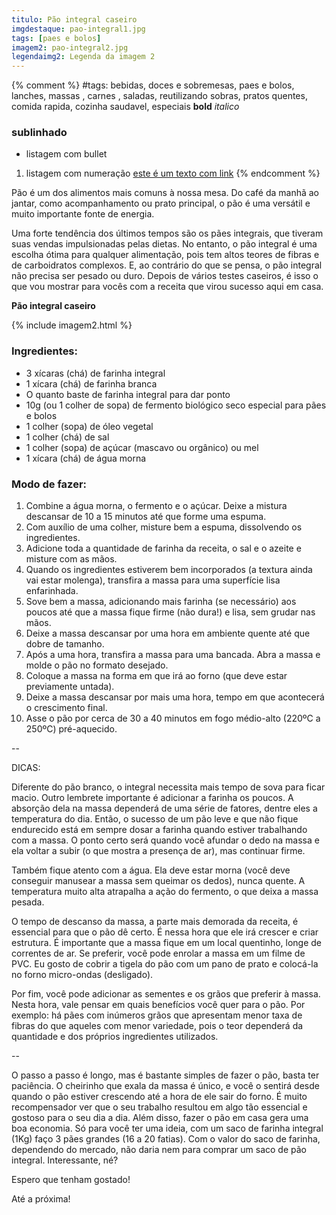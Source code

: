 ```yaml
---
titulo: Pão integral caseiro
imgdestaque: pao-integral1.jpg
tags: [paes e bolos]
imagem2: pao-integral2.jpg
legendaimg2: Legenda da imagem 2
---
```

{% comment %}
#tags: bebidas, doces e sobremesas, paes e bolos, lanches, massas , carnes , saladas, reutilizando sobras, pratos quentes, comida rapida, cozinha saudavel, especiais
**bold**
*italico*
### sublinhado
* listagem com bullet
1. listagem com numeração
[este é um texto com link](https://www.enderecodolink.com)
{% endcomment %}

Pão é um dos alimentos mais comuns à nossa mesa. Do café da manhã ao jantar, como acompanhamento ou prato principal, o pão é uma versátil e muito importante fonte de energia. 

Uma forte tendência dos últimos tempos são os pães integrais, que tiveram suas vendas impulsionadas pelas dietas. No entanto, o pão integral é uma escolha ótima para qualquer alimentação, pois tem altos teores de fibras e de carboidratos complexos. E, ao contrário do que se pensa, o pão integral não precisa ser pesado ou duro. Depois de vários testes caseiros, é isso o que vou mostrar para vocês com a receita que virou sucesso aqui em casa. 

**Pão integral caseiro**

{% include imagem2.html %}

### Ingredientes:

* 3 xícaras (chá) de farinha integral
* 1 xícara (chá) de farinha branca
* O quanto baste de farinha integral para dar ponto
* 10g (ou 1 colher de sopa) de fermento biológico seco especial para pães e bolos
* 1 colher (sopa) de óleo vegetal 
* 1 colher (chá) de sal
* 1 colher (sopa) de açúcar (mascavo ou orgânico) ou mel
* 1 xícara (chá) de água morna

### Modo de fazer:

1. Combine a água morna, o fermento e o açúcar. Deixe a mistura descansar de 10 a 15 minutos até que forme uma espuma.
2. Com auxílio de uma colher, misture bem a espuma, dissolvendo os ingredientes.
3. Adicione toda a quantidade de farinha da receita, o sal e o azeite e misture com as mãos.
4. Quando os ingredientes estiverem bem incorporados (a textura ainda vai estar molenga), transfira a massa para uma superfície lisa enfarinhada.
5. Sove bem a massa, adicionando mais farinha (se necessário) aos poucos até que a massa fique firme (não dura!) e lisa, sem grudar nas mãos.
6. Deixe a massa descansar por uma hora em ambiente quente até que dobre de tamanho.
7. Após a uma hora, transfira a massa para uma bancada. Abra a massa e molde o pão no formato desejado.
8. Coloque a massa na forma em que irá ao forno (que deve estar previamente untada).
9. Deixe a massa descansar por mais uma hora, tempo em que acontecerá o crescimento final.
10. Asse o pão por cerca de 30 a 40 minutos em fogo médio-alto (220ºC a 250ºC) pré-aquecido.

--

DICAS:

Diferente do pão branco, o integral necessita mais tempo de sova para ficar macio. Outro lembrete importante é adicionar a farinha os poucos. A absorção dela na massa dependerá de uma série de fatores, dentre eles a temperatura do dia. Então, o sucesso de um pão leve e que não fique endurecido está em sempre dosar a farinha quando estiver trabalhando com a massa. O ponto certo será quando você afundar o dedo na massa e ela voltar a subir (o que mostra a presença de ar), mas continuar firme. 

Também fique atento com a água. Ela deve estar morna (você deve conseguir manusear a massa sem queimar os dedos), nunca quente. A temperatura muito alta atrapalha a ação do fermento, o que deixa a massa pesada. 

O tempo de descanso da massa, a parte mais demorada da receita, é essencial para que o pão dê certo. É nessa hora que ele irá crescer e criar estrutura. É importante que a massa fique em um local quentinho, longe de correntes de ar. Se preferir, você pode enrolar a massa em um filme de PVC. Eu gosto de cobrir a tigela do pão com um pano de prato e colocá-la no forno micro-ondas (desligado). 

Por fim, você pode adicionar as sementes e os grãos que preferir à massa. Nesta hora, vale pensar em quais benefícios você quer para o pão. Por exemplo: há pães com inúmeros grãos que apresentam menor taxa de fibras do que aqueles com menor variedade, pois o teor dependerá da quantidade e dos próprios ingredientes utilizados. 

--

O passo a passo é longo, mas é bastante simples de fazer o pão, basta ter paciência. O cheirinho que exala da massa é único, e você o sentirá desde quando o pão estiver crescendo até a hora de ele sair do forno. É muito recompensador ver que o seu trabalho resultou em algo tão essencial e gostoso para o seu dia a dia. Além disso, fazer o pão em casa gera uma boa economia. Só para você ter uma ideia, com um saco de farinha integral (1Kg) faço 3 pães grandes (16 a 20 fatias). Com o valor do saco de farinha, dependendo do mercado, não daria nem para comprar um saco de pão integral. Interessante, né?

Espero que tenham gostado!

Até a próxima! 